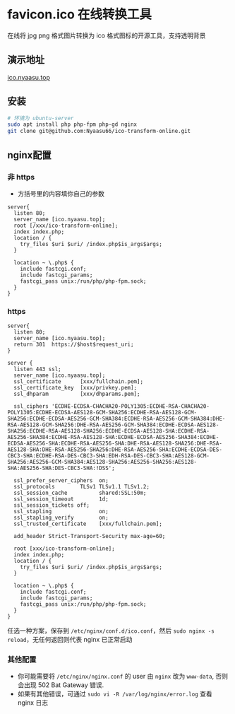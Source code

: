 # favicon.ico 在线转换工具

在线将 jpg png 格式图片转换为 ico 格式图标的开源工具，支持透明背景

## 演示地址

[ico.nyaasu.top](https://ico.nyaasu.top)

## 安装

```bash
# 环境为 ubuntu-server
sudo apt install php php-fpm php-gd nginx
git clone git@github.com:Nyaasu66/ico-transform-online.git
```

## nginx配置

### 非 https

- 方括号里的内容填你自己的参数

```nginx
server{
  listen 80;
  server_name [ico.nyaasu.top];
  root [/xxx/ico-transform-online];
  index index.php;
  location / {
    try_files $uri $uri/ /index.php$is_args$args;
  }

  location ~ \.php$ {
    include fastcgi.conf;
    include fastcgi_params;
    fastcgi_pass unix:/run/php/php-fpm.sock;
  }
}
```

### https

```nginx
server{
  listen 80;
  server_name [ico.nyaasu.top];
  return 301  https://$host$request_uri;
}

server {
  listen 443 ssl;
  server_name [ico.nyaasu.top];
  ssl_certificate      [xxx/fullchain.pem];
  ssl_certificate_key  [xxx/privkey.pem];
  ssl_dhparam          [xxx/dhparams.pem];

  ssl_ciphers 'ECDHE-ECDSA-CHACHA20-POLY1305:ECDHE-RSA-CHACHA20-POLY1305:ECDHE-ECDSA-AES128-GCM-SHA256:ECDHE-RSA-AES128-GCM-SHA256:ECDHE-ECDSA-AES256-GCM-SHA384:ECDHE-RSA-AES256-GCM-SHA384:DHE-RSA-AES128-GCM-SHA256:DHE-RSA-AES256-GCM-SHA384:ECDHE-ECDSA-AES128-SHA256:ECDHE-RSA-AES128-SHA256:ECDHE-ECDSA-AES128-SHA:ECDHE-RSA-AES256-SHA384:ECDHE-RSA-AES128-SHA:ECDHE-ECDSA-AES256-SHA384:ECDHE-ECDSA-AES256-SHA:ECDHE-RSA-AES256-SHA:DHE-RSA-AES128-SHA256:DHE-RSA-AES128-SHA:DHE-RSA-AES256-SHA256:DHE-RSA-AES256-SHA:ECDHE-ECDSA-DES-CBC3-SHA:ECDHE-RSA-DES-CBC3-SHA:EDH-RSA-DES-CBC3-SHA:AES128-GCM-SHA256:AES256-GCM-SHA384:AES128-SHA256:AES256-SHA256:AES128-SHA:AES256-SHA:DES-CBC3-SHA:!DSS';

  ssl_prefer_server_ciphers  on;
  ssl_protocols        TLSv1 TLSv1.1 TLSv1.2;
  ssl_session_cache          shared:SSL:50m;
  ssl_session_timeout        1d;
  ssl_session_tickets off;
  ssl_stapling               on;
  ssl_stapling_verify        on;
  ssl_trusted_certificate    [xxx/fullchain.pem];

  add_header Strict-Transport-Security max-age=60;
 
  root [xxx/ico-transform-online];
  index index.php;
  location / {
    try_files $uri $uri/ /index.php$is_args$args;
  }

  location ~ \.php$ {
    include fastcgi.conf;
    include fastcgi_params;
    fastcgi_pass unix:/run/php/php-fpm.sock;
  }
}
```

任选一种方案，保存到 `/etc/nginx/conf.d/ico.conf`，然后 `sudo nginx -s reload`，无任何返回则代表 nginx 已正常启动

### 其他配置

- 你可能需要将 `/etc/nginx/nginx.conf` 的 user 由 `nginx` 改为 `www-data`, 否则会出现 502 Bat Gateway 错误.
- 如果有其他错误，可通过 `sudo vi -R /var/log/nginx/error.log` 查看 nginx 日志
